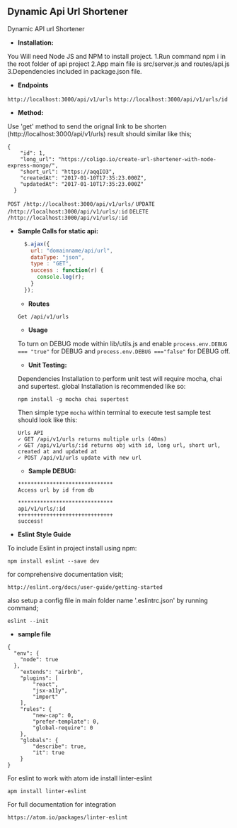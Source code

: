 **Dynamic Api Url Shortener**
----
Dynamic API url Shortener


  * **Installation:**

  You Will need Node JS and NPM to install project.
  1.Run command npm i in the root folder of api project
  2.App main file is src/server.js and routes/api.js
  3.Dependencies included in package.json file.



  * **Endpoints**

   `http://localhost:3000/api/v1/urls`
   `http://localhost:3000/api/v1/urls/id`


  * **Method:**

  Use 'get' method to send the orignal link to be shorten (http://localhost:3000/api/v1/urls)
  result should similar like this;


```
{
    "id": 1,
    "long_url": "https://coligo.io/create-url-shortener-with-node-express-mongo/",
    "short_url": "https://aqqIO3",
    "createdAt": "2017-01-10T17:35:23.000Z",
    "updatedAt": "2017-01-10T17:35:23.000Z"
  }

```
``POST /http://localhost:3000/api/v1/urls/``
``UPDATE /http://localhost:3000/api/v1/urls/:id``
``DELETE /http://localhost:3000/api/v1/urls/:id``


* **Sample Calls for static api:**

  ```javascript
    $.ajax({
      url: "domainname/api/url",
      dataType: "json",
      type : "GET",
      success : function(r) {
        console.log(r);
      }
    });
  ```


    * **Routes**

    `Get /api/v1/urls`



    * **Usage**

    To turn on DEBUG mode within lib/utils.js
    and enable `process.env.DEBUG === "true"` for DEBUG
    and `process.env.DEBUG ==="false"` for DEBUG off.


    * **Unit Testing:**

    Dependencies Installation to perform unit test will require mocha, chai and supertest.
    global Installation is recommended like so:

    ``npm install -g mocha chai supertest ``

    Then simple type ``mocha`` within terminal to execute test
    sample test should look like this:
    ```
    Urls API
    ✓ GET /api/v1/urls returns multiple urls (40ms)
    ✓ GET /api/v1/urls/:id returns obj with id, long url, short url, created at and updated at
    ✓ POST /api/v1/urls update with new url

    ```


    * **Sample DEBUG:**


    ```
  ******************************
  Access url by id from db

  ******************************
   api/v1/urls/:id
  ++++++++++++++++++++++++++++++
   success!
    ```

* **Eslint Style Guide**

To include Eslint in project install using npm:

``npm install eslint --save dev``

for comprehensive documentation visit;

``http://eslint.org/docs/user-guide/getting-started``

also setup a config file in main folder name '.eslintrc.json' by running command;

``eslint --init``

* **sample file**

```
{
  "env": {
    "node": true
  },
    "extends": "airbnb",
    "plugins": [
        "react",
        "jsx-a11y",
        "import"
    ],
    "rules": {
  		"new-cap": 0,
  		"prefer-template": 0,
  		"global-require": 0
  	},
  	"globals": {
  		"describe": true,
  		"it": true
  	}
}
```

For eslint to work with atom ide install linter-eslint

``apm install linter-eslint``

For full documentation for integration

``https://atom.io/packages/linter-eslint``
